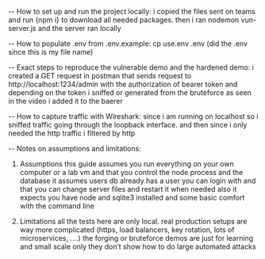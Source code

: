 -- How to set up and run the project locally:
  i copied the files sent on teams and run {npm i} to download all needed packages. then i ran nodemon vun-server.js and the server ran locally 
  
-- How to populate .env from .env.example:
  cp use.env .env
  (did the .env since this is my file name)

-- Exact steps to reproduce the vulnerable demo and the hardened demo:
  i created a GET request in postman that sends request to http://localhost:1234/admin with the authorization of bearer token
  and depending on the token i sniffed or generated from the bruteforce as seen in the video i added it to the baerer 

-- How to capture traffic with Wireshark:
  since i am running on localhost so i sniffed traffic going through the loopback interface. and then since i only needed the http traffic i filtered by http

-- Notes on assumptions and limitations:
1) Assumptions
       this guide assumes you run everything on your own computer or a lab vm and that you control the node process and the database
       it assumes users db already has a user you can login with and that you can change server files and restart it when needed
       also it expects you have node and sqlite3 installed and some basic comfort with the command line

2) Limitations
      all the tests here are only local. real production setups are way more complicated (https, load balancers, key rotation, lots of microservices, ....)
      the forging or bruteforce demos are just for learning and small scale only they don’t show how to do large automated attacks 
